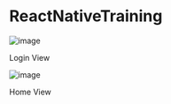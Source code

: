 # ReactNativeTraining
![image](https://user-images.githubusercontent.com/71681402/170620226-71ccedca-c93b-413a-9964-d51389768ff6.png)

Login View

![image](https://user-images.githubusercontent.com/71681402/170620392-4c4cb40f-bc90-412a-8c84-dee410f87355.png)

Home View
